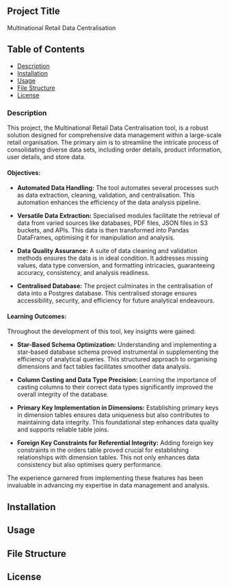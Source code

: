 ## Project Title
Multinational Retail Data Centralisation

## Table of Contents
- [Description](#description)
- [Installation](#installation)
- [Usage](#usage)
- [File Structure](#file-structure)
- [License](#license)


### Description

This project, the Multinational Retail Data Centralisation tool, is a robust solution designed for comprehensive data management within a large-scale retail organisation. The primary aim is to streamline the intricate process of consolidating diverse data sets, including order details, product information, user details, and store data.

#### Objectives:

- **Automated Data Handling:** The tool automates several processes such as data extraction, cleaning, validation, and centralisation. This automation enhances the efficiency of the data analysis pipeline.

- **Versatile Data Extraction:** Specialised modules facilitate the retrieval of data from varied sources like databases, PDF files, JSON files in S3 buckets, and APIs. This data is then transformed into Pandas DataFrames, optimising it for manipulation and analysis.

- **Data Quality Assurance:** A suite of data cleaning and validation methods ensures the data is in ideal condition. It addresses missing values, data type conversion, and formatting intricacies, guaranteeing accuracy, consistency, and analysis readiness.

- **Centralised Database:** The project culminates in the centralisation of data into a Postgres database. This centralised storage ensures accessibility, security, and efficiency for future analytical endeavours.

#### Learning Outcomes:

Throughout the development of this tool, key insights were gained:

- **Star-Based Schema Optimization:** Understanding and implementing a star-based database schema proved instrumental in supplementing the efficiency of analytical queries. This structured approach to organising dimensions and fact tables facilitates smoother data analysis.

- **Column Casting and Data Type Precision:** Learning the importance of casting columns to their correct data types significantly improved the overall integrity of the database.

- **Primary Key Implementation in Dimensions:** Establishing primary keys in dimension tables ensures data uniqueness but also contributes to maintaining data integrity. This foundational step enhances data quality and supports reliable table joins.

- **Foreign Key Constraints for Referential Integrity:** Adding foreign key constraints in the orders table proved crucial for establishing relationships with dimension tables. This not only enhances data consistency but also optimises query performance.

 The experience garnered from implementing these features has been invaluable in advancing my expertise in data management and analysis.


## Installation


## Usage


## File Structure


## License
